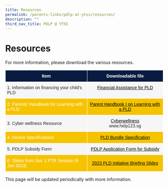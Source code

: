 ```yaml
---
title: Resources
permalink: /parents-links/pdlp-at-ytss/resources/
description: ""
third_nav_title: PDLP @ YTSS
---
```

# **Resources**

For more information, please download the various resources.

[](/files/Financial%20Assistance%20for%20PLD.pdf)
[](/files/Parent%20Handbook%20I%20on%20Learning%20with%20a%20PLD.pdf)
[](/files/Cyberwellness.pdf)
[](/files/PLD%20Bundle%20Specification.pdf)
[](/files/PDLP%20Application%20Form%20for%20Subsidy.pdf)
[](/files/2023%20PLD%20Initiative%20Briefing%20Slides.pdf)




<table style="border-collapse:collapse;border-spacing:0" class="tg"><thead><tr><th style="background-color:#081C41;border-color:#ffffff;border-style:solid;border-width:1px;color:#FFF;font-family:Arial, sans-serif;font-size:14px;font-weight:bold;overflow:hidden;padding:10px 5px;text-align:center;vertical-align:middle;word-break:normal"><span style="color:#FFF;background-color:#081C41">Item</span></th><th style="background-color:#081C41;border-color:#ffffff;border-style:solid;border-width:1px;color:#FFF;font-family:Arial, sans-serif;font-size:14px;font-weight:bold;overflow:hidden;padding:10px 5px;text-align:center;vertical-align:middle;word-break:normal"><span style="color:#FFF;background-color:#081C41">Downloadable file </span></th></tr></thead><tbody><tr><td style="background-color:#F6F6F6;border-color:#ffffff;border-style:solid;border-width:1px;color:#232323;font-family:Arial, sans-serif;font-size:14px;overflow:hidden;padding:10px 5px;text-align:left;vertical-align:middle;word-break:normal"><span style="color:#232323;background-color:transparent">1. Information on financing your child's PLD</span>    </td><td style="background-color:#F6F6F6;border-color:#ffffff;border-style:solid;border-width:1px;color:#232323;font-family:Arial, sans-serif;font-size:14px;overflow:hidden;padding:10px 5px;text-align:center;vertical-align:top;word-break:normal"><a href="/files/Financial%20Assistance%20for%20PLD.pdf" target="_blank" rel="noopener noreferrer"><span style="text-decoration:none;color:#000">Financial Assistance for PLD</span></a></td></tr><tr><td style="background-color:#F6C300;border-color:#ffffff;border-style:solid;border-width:1px;color:#FFF;font-family:Arial, sans-serif;font-size:14px;overflow:hidden;padding:10px 5px;text-align:left;vertical-align:middle;word-break:normal"><span style="color:#FFF;background-color:transparent">2. Parents' Handbook for Learning with a PLD </span></td><td style="background-color:#F6C300;border-color:#ffffff;border-style:solid;border-width:1px;color:#FFF;font-family:Arial, sans-serif;font-size:14px;overflow:hidden;padding:10px 5px;text-align:center;vertical-align:top;word-break:normal"><a href="/files/Parent%20Handbook%20I%20on%20Learning%20with%20a%20PLD.pdf" target="_blank" rel="noopener noreferrer"><span style="text-decoration:none;color:#000">Parent Handbook I on Learning with a PLD</span></a></td></tr><tr><td style="background-color:#F6F6F6;border-color:#ffffff;border-style:solid;border-width:1px;color:#232323;font-family:Arial, sans-serif;font-size:14px;overflow:hidden;padding:10px 5px;text-align:left;vertical-align:middle;word-break:normal"><span style="color:#232323;background-color:transparent">3. Cyber wellness Resource</span></td><td style="background-color:#F6F6F6;border-color:#ffffff;border-style:solid;border-width:1px;color:#232323;font-family:Arial, sans-serif;font-size:14px;overflow:hidden;padding:10px 5px;text-align:center;vertical-align:middle;word-break:normal"><span style="color:#232323;background-color:transparent"> </span><a href="/files/Cyberwellness.pdf"><span style="text-decoration:none;color:#000">Cyberwellness</span></a><br><span style="color:#232323;background-color:transparent">www.help123.sg</span></td></tr><tr><td style="background-color:#F6C300;border-color:#ffffff;border-style:solid;border-width:1px;color:#FFF;font-family:Arial, sans-serif;font-size:14px;overflow:hidden;padding:10px 5px;text-align:left;vertical-align:middle;word-break:normal"><span style="color:#FFF;background-color:transparent">4. Device Specifications </span>    </td><td style="background-color:#F6C300;border-color:#ffffff;border-style:solid;border-width:1px;color:#FFF;font-family:Arial, sans-serif;font-size:14px;overflow:hidden;padding:10px 5px;text-align:center;vertical-align:middle;word-break:normal"><span style="color:#FFF;background-color:transparent"> </span><a href="/files/PLD%20Bundle%20Specification.pdf"><span style="text-decoration:none;color:#000">PLD Bundle Specification </span></a></td></tr><tr><td style="background-color:#F6F6F6;border-color:#ffffff;border-style:solid;border-width:1px;color:#232323;font-family:Arial, sans-serif;font-size:14px;overflow:hidden;padding:10px 5px;text-align:left;vertical-align:middle;word-break:normal"><span style="color:#232323;background-color:transparent">5. PDLP Subsidy Form </span>   </td><td style="background-color:#F6F6F6;border-color:#ffffff;border-style:solid;border-width:1px;color:#232323;font-family:Arial, sans-serif;font-size:14px;overflow:hidden;padding:10px 5px;text-align:center;vertical-align:top;word-break:normal"><a href="/files/PDLP%20Application%20Form%20for%20Subsidy.pdf"><span style="text-decoration:none;color:#000">PDLP Application Form for Subsidy</span></a></td></tr><tr><td style="background-color:#F6C300;border-color:#ffffff;border-style:solid;border-width:1px;color:#FFF;font-family:Arial, sans-serif;font-size:14px;overflow:hidden;padding:10px 5px;text-align:left;vertical-align:middle;word-break:normal"><span style="color:#FFF;background-color:transparent">6. Slides from Sec 1 PTR Session (6 Jan 2023) </span></td><td style="background-color:#F6C300;border-color:#ffffff;border-style:solid;border-width:1px;color:#FFF;font-family:Arial, sans-serif;font-size:14px;overflow:hidden;padding:10px 5px;text-align:center;vertical-align:middle;word-break:normal"><span style="color:#FFF;background-color:transparent"> </span><a href="/files/2023%20PLD%20Initiative%20Briefing%20Slides.pdf"><span style="text-decoration:none;color:#000">2023 PLD Initiative Briefing Slides</span></a></td></tr></tbody></table>

This page will be updated periodically with more information.